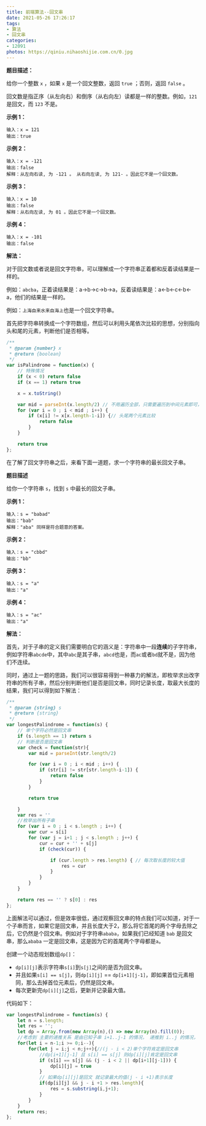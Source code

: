 ```yaml
---
title: 前端算法--回文串
date: 2021-05-26 17:26:17
tags:
- 算法
- 回文串
categories:
- 12091
photos: https://qiniu.nihaoshijie.com.cn/0.jpg
---
```


**题目描述：**

给你一个整数 `x` ，如果 `x` 是一个回文整数，返回 `true` ；否则，返回 `false` 。

回文数是指正序（从左向右）和倒序（从右向左）读都是一样的整数。例如，`121` 是回文，而 `123` 不是。
<!--more-->
**示例 1：**

```
输入：x = 121
输出：true
```

**示例 2：**

```
输入：x = -121
输出：false
解释：从左向右读, 为 -121 。 从右向左读, 为 121- 。因此它不是一个回文数。
```

**示例 3：**

```
输入：x = 10
输出：false
解释：从右向左读, 为 01 。因此它不是一个回文数。
```

**示例 4：**

```
输入：x = -101
输出：false
```



**解法：**

对于回文数或者说是回文字符串，可以理解成一个字符串正着都和反着读结果是一样的。

例如：`abcba`，正着读结果是：a->b->c->b->a，反着读结果是：a<-b<-c<-b<-a，他们的结果是一样的。

例如：`上海自来水来自海上`也是一个回文字符串。

首先把字符串转换成一个字符数组，然后可以利用头尾依次比较的思想，分别指向头和尾的元素，判断他们是否相等。

```javascript
/**
 * @param {number} x
 * @return {boolean}
 */
var isPalindrome = function(x) {
    // 特殊情况
    if (x < 0) return false
    if (x == 1) return true

    x = x.toString()

    var mid = parseInt(x.length/2) // 不用遍历全部，只需要遍历到中间元素即可，因为后面的已经比较过了
    for (var i = 0 ; i < mid ; i++) {
        if (x[i] != x[x.length-1-i]) {// 头尾两个元素比较
            return false
        }
    }

    return true
};
```

在了解了回文字符串之后，来看下面一道题，求一个字符串的最长回文子串。

**题目描述**

给你一个字符串 `s`，找到 `s` 中最长的回文子串。

**示例 1：**

```
输入：s = "babad"
输出："bab"
解释："aba" 同样是符合题意的答案。
```

**示例 2：**

```
输入：s = "cbbd"
输出："bb"
```

**示例 3：**

```
输入：s = "a"
输出："a"
```

**示例 4：**

```
输入：s = "ac"
输出："a"
```

**解法：**

首先，对于子串的定义我们需要明白它的涵义是：字符串中一段**连续**的子字符串，例如字符串`abcde`中，其中`abc`是其子串，`abcd`也是，而`ac`或者`bd`就不是，因为他们不连续。

同时，通过上一题的思路，我们可以很容易得到一种暴力的解法，即枚举求出改字符串的所有子串，然后分别判断他们是否是回文串，同时记录长度，取最大长度的结果，我们可以得到如下解法：

```javascript
/**
 * @param {string} s
 * @return {string}
 */
var longestPalindrome = function(s) {
    // 单个字符必然是回文串
    if (s.length == 1) return s
    // 判断是否是回文串
    var check = function(str){
        var mid = parseInt(str.length/2)

        for (var i = 0 ; i < mid ; i++) {
            if (str[i] != str[str.length-i-1]) {
                return false
            }
        }

        return true

    }
    var res = ''
    //枚举出所有子串
    for (var i = 0 ; i < s.length ; i++) {
        var cur = s[i]
        for (var j = i+1 ; j < s.length ; j++) {
            cur = cur + '' + s[j]
            if (check(cur)) {

                if (cur.length > res.length) { // 每次取长度的较大值
                    res = cur
                }
            }
        }
    }

    return res == '' ? s[0] : res
};
```

上面解法可以通过，但是效率很低，通过观察回文串的特点我们可以知道，对于一个子串而言，如果它是回文串，并且长度大于2，那么将它首尾的两个字母去除之后，它仍然是个回文串。例如对于字符串`ababa`，如果我们已经知道 `bab` 是回文串，那么`ababa` 一定是回文串，这是因为它的首尾两个字母都是`a`。

创建一个动态规划数组`dp[]`：

* `dp[i][j]`表示字符串`s[i]`到`s[j]`之间的是否为回文串。
* 并且如果`s[i] == s[j]`，则`dp[i][j]` == `dp[i+1][j-1]`，即如果首位元素相同，那么去掉首位元素后，仍然是回文串。
* 每次更新完`dp[i][j]`之后，更新并记录最大值。

代码如下：

```javascript
var longestPalindrome = function(s) {
    let n = s.length;
    let res = '';
    let dp = Array.from(new Array(n),() => new Array(n).fill(0));
    //考虑到 主要的递推关系 是由已知子串 i+1..j-1 的情况， 递推到 i..j 的情况， 因此，迭代过程需要反序迭代变量 i ，正序迭代 j
    for(let i = n-1;i >= 0;i--){
        for(let j = i;j < n;j++){//(j - i < 2)单个字符肯定是回文串 
            //dp[i+1][j-1] 且 s[i] == s[j] 则dp[i][j]肯定是回文串
            if (s[i] == s[j] && (j - i < 2 || dp[i+1][j-1])) {
                dp[i][j] = true
            }
            // 如果dp[i][j]是回文 就记录最大的值(j - i +1)表示长度
            if(dp[i][j] && j - i +1 > res.length){
                res = s.substring(i,j+1);
            }
        }
    }
    return res;
};
```





